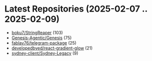 # Latest Repositories (2025-02-07 .. 2025-02-09)

- [boku7/StringReaper](https://github.com/boku7/StringReaper) (103)
- [Genesis-Agentic/Genesis](https://github.com/Genesis-Agentic/Genesis) (75)
- [fablav76/telegram-package](https://github.com/fablav76/telegram-package) (25)
- [developedbyed/react-gradient-glow](https://github.com/developedbyed/react-gradient-glow) (21)
- [sydney-client/Sydney-Legacy](https://github.com/sydney-client/Sydney-Legacy) (9)
